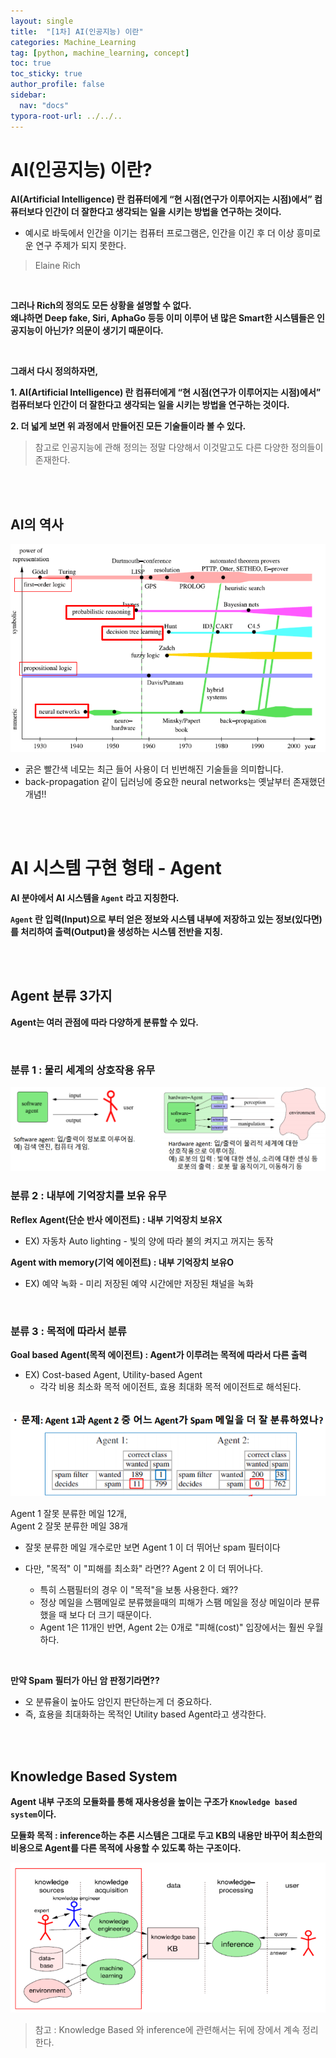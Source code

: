 ```yaml
---
layout: single
title:  "[1차] AI(인공지능) 이란"
categories: Machine_Learning
tag: [python, machine_learning, concept]
toc: true
toc_sticky: true
author_profile: false
sidebar:
  nav: "docs"
typora-root-url: ../../..
---
```




# AI(인공지능) 이란?
**AI(Artificial Intelligence) 란 컴퓨터에게  “현  시점(연구가  이루어지는 시점)에서” 컴퓨터보다  인간이 더  잘한다고 생각되는  일을  시키는 방법을  연구하는 것이다.**

* 예시로 바둑에서 인간을 이기는 컴퓨터 프로그램은, 인간을 이긴 후 더 이상 흥미로운 연구 주제가 되지 못한다.

> Elaine Rich

<br>

**그러나 Rich의 정의도 모든 상황을 설명할 수 없다.  
왜냐하면 Deep fake, Siri, AphaGo 등등 이미 이루어 낸 많은 Smart한 시스템들은 인공지능이 아닌가? 의문이 생기기 때문이다.**

<br>

**그래서 다시 정의하자면,**

**1. AI(Artificial Intelligence) 란 컴퓨터에게  “현  시점(연구가  이루어지는 시점)에서” 컴퓨터보다  인간이 더  잘한다고 생각되는  일을  시키는 방법을  연구하는 것이다.**

**2. 더 넓게 보면 위 과정에서 만들어진 모든 기술들이라 볼 수 있다.**

> 참고로 인공지능에 관해 정의는 정말 다양해서 이것말고도 다른 다양한 정의들이 존재한다.

<br><br>

## AI의 역사

<img src="/images/2023-04-02 [1장] AI(인공지능) 이란/image-20230418183951905.png" alt="image-20230418183951905"  />

* 굵은 빨간색 네모는 최근 들어 사용이 더 빈번해진 기술들을 의미합니다.
* back-propagation 같이 딥러닝에 중요한 neural networks는 옛날부터 존재했던 개념!!

<br><br>

# AI 시스템 구현 형태 - Agent

**AI 분야에서  AI 시스템을  `Agent` 라고  지칭한다.**

**`Agent` 란 입력(Input)으로 부터 얻은 정보와 시스템 내부에 저장하고 있는 정보(있다면)를 처리하여 출력(Output)을 생성하는 시스템 전반을 지칭.**

<br><br>

## Agent 분류 3가지

**Agent는 여러  관점에  따라  다양하게  분류할  수  있다.**

<br>

### 분류 1 : 물리 세계의 상호작용 유무

<img src="/images/2023-04-02 [1장] AI(인공지능) 이란/image-20230418185305306.png" alt="image-20230418185305306"  />

<br>

### 분류 2 : 내부에 기억장치를 보유 유무

**Reflex Agent(단순 반사 에이전트) : 내부 기억장치 보유X**

* EX) 자동차 Auto lighting - 빛의 양에 따라 불의 켜지고 꺼지는 동작

**Agent with memory(기억 에이전트) : 내부 기억장치 보유O**

* EX) 예약 녹화 - 미리 저장된 예약 시간에만 저장된 채널을 녹화

<br>

### 분류 3 : 목적에 따라서 분류

**Goal based Agent(목적 에이전트) : Agent가 이루려는 목적에 따라서 다른 출력**

* EX) Cost-based Agent, Utility-based Agent
  * 각각 비용 최소화 목적 에이전트, 효용 최대화 목적 에이전트로 해석된다.

<br>

<img src="/images/2023-04-02 [1장] AI(인공지능) 이란/image-20230418190226378.png" alt="image-20230418190226378"  /> 

Agent 1 잘못 분류한 메일 12개,  
Agent 2 잘못 분류한 메일 38개

* 잘못 분류한 메일 개수로만 보면 Agent 1 이 더 뛰어난 spam 필터이다

* 다만, "목적" 이 "피해를 최소화" 라면?? Agent 2 이 더 뛰어나다.
  * 특히 스팸필터의 경우 이 "목적"을 보통 사용한다. 왜??
  * 정상 메일을 스팸메일로 분류했을때의 피해가 스팸 메일을 정상 메일이라 분류했을 때 보다 더 크기 때문이다.
  * Agent 1은 11개인 반면, Agent 2는 0개로 "피해(cost)" 입장에서는 훨씬 우월하다.

<br>

**만약 Spam 필터가 아닌 암 판정기라면??**

* 오 분류율이 높아도 암인지 판단하는게 더 중요하다. 
* 즉, 효용을 최대화하는 목적인 Utility based Agent라고 생각한다.

<br><br>

## Knowledge Based System

**Agent 내부  구조의  모듈화를  통해  재사용성을  높이는  구조가  `Knowledge based system`이다.**

**모듈화 목적 : inference하는 추론 시스템은 그대로 두고 KB의 내용만 바꾸어 최소한의 비용으로 Agent를 다른 목적에 사용할 수 있도록 하는 구조이다.**

<img src="/images/2023-04-02 [1장] AI(인공지능) 이란/image-20230418184926650.png" alt="image-20230418184926650"  />

> 참고 : Knowledge Based 와 inference에 관련해서는 뒤에 장에서 계속 정리한다.
